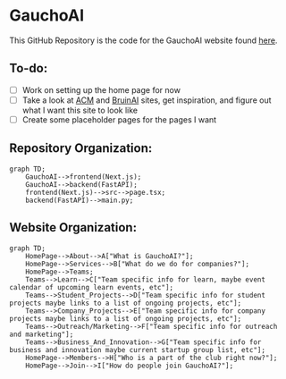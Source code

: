 # GauchoAI

This GitHub Repository is the code for the GauchoAI website found [here]().

## To-do:

- [ ] Work on setting up the home page for now
- [ ] Take a look at [ACM](https://www.ucsbacm.com/) and [BruinAI](https://bruinai.org/) sites, get inspiration, and figure out what I want this site to look like
- [ ] Create some placeholder pages for the pages I want

## Repository Organization:

```mermaid
graph TD;
    GauchoAI-->frontend(Next.js);
    GauchoAI-->backend(FastAPI);
    frontend(Next.js)-->src-->page.tsx;
    backend(FastAPI)-->main.py;
```

## Website Organization:

```mermaid
graph TD;
    HomePage-->About-->A["What is GauchoAI?"];
    HomePage-->Services-->B["What do we do for companies?"];
    HomePage-->Teams;
    Teams-->Learn-->C["Team specific info for learn, maybe event calendar of upcoming learn events, etc"];
    Teams-->Student_Projects-->D["Team specific info for student projects maybe links to a list of ongoing projects, etc"];
    Teams-->Company_Projects-->E["Team specific info for company projects maybe links to a list of ongoing projects, etc"];
    Teams-->Outreach/Marketing-->F["Team specific info for outreach and marketing"];
    Teams-->Business_And_Innovation-->G["Team specific info for business and innovation maybe current startup group list, etc"];
    HomePage-->Members-->H["Who is a part of the club right now?"];
    HomePage-->Join-->I["How do people join GauchoAI?"];
```
